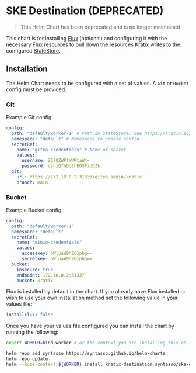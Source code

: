 # SKE Destination (DEPRECATED)

> This Helm Chart has been deprecated and is no longer maintained

This chart is for installing [Flux](https://github.com/fluxcd/flux2) (optional) and configuring
it with the necessary Flux resources to pull down the resources Kratix writes to
the configured [StateStore](https://kratix.io/docs/main/reference/statestore/intro).

## Installation

The Helm Chart needs to be configured with a set of values. A `Git` or `Bucket` config
must be provided.

### Git

Example Git config:

```yaml
config:
  path: "default/worker-1" # Path in StateStore. See https://kratix.io/docs/main/reference/destinations/intro
  namespace: "default" # Namespace to create config
  secretRef:
    name: "gitea-credentials" # Name of secret
    values:
      username: Z2l0ZWFfYWRtaW4=
      password: cjhzQThDUEhEOSFidDZk
  git:
    url: https://172.18.0.2:31333/gitea_admin/kratix
    branch: main
```

### Bucket

Example Bucket config:

```yaml
config:
  path: "default/worker-1"
  namespace: "default"
  secretRef:
    name: "minio-credentials"
    values:
      accesskey: bWluaW9hZG1pbg==
      secretkey: bWluaW9hZG1pbg==
  bucket:
    insecure: true
    endpoint: 172.18.0.2:31337
    bucket: kratix
```

Flux is installed by default in the chart. If you already have Flux installed or
wish to use your own installation method set the following value in your values file:

```yaml
installFlux: false
```

Once you have your values file configured you can install the chart by running
the following:

```bash
export WORKER=kind-worker # or the context you are installing this on

helm repo add syntasso https://syntasso.github.io/helm-charts
helm repo update
helm --kube-context ${WORKER} install kratix-destination syntasso/ske-destination -f values.yaml
```
